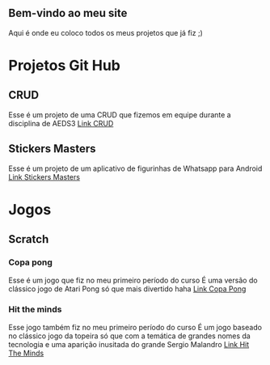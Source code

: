 ## Bem-vindo ao meu site

Aqui é onde eu coloco todos os meus projetos que já fiz ;)

# Projetos Git Hub
## CRUD
  Esse é um projeto de uma CRUD que fizemos em equipe durante a disciplina de AEDS3
    [Link CRUD](https://github.com/mayconbj15/crud)
    
## Stickers Masters
  Esse é um projeto de um aplicativo de figurinhas de Whatsapp para Android
  [Link Stickers Masters](https://github.com/mayconbj15/stickers)

# Jogos
## Scratch
### Copa pong
  Esse é um jogo que fiz no meu primeiro período do curso 
    É uma versão do clássico jogo de Atari Pong só que mais divertido haha
    [Link Copa Pong](https://scratch.mit.edu/projects/209549519/)
    
### Hit the minds
  Esse jogo também fiz no meu primeiro período do curso 
    É um jogo baseado no clássico jogo da topeira só que com a temática de grandes nomes da tecnologia e uma aparição inusitada do grande Sergio Malandro
    [Link Hit The Minds](https://scratch.mit.edu/projects/222901172/)
